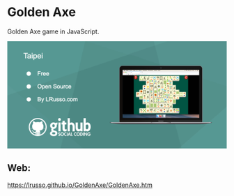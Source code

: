 # Golden Axe

Golden Axe game in JavaScript.

![alt screenshot](https://raw.githubusercontent.com/lrusso/GoldenAxe/main/GoldenAxe.png)

## Web:

https://lrusso.github.io/GoldenAxe/GoldenAxe.htm